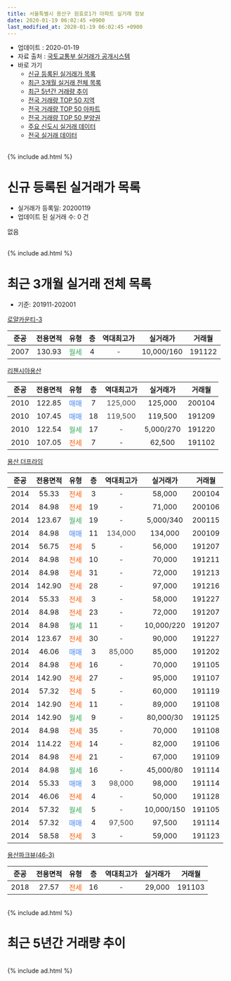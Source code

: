 ```yaml
---
title: 서울특별시 용산구 원효로1가 아파트 실거래 정보
date: 2020-01-19 06:02:45 +0900
last_modified_at: 2020-01-19 06:02:45 +0900
---
```


* 업데이트 : 2020-01-19
* 자료 출처 : [국토교통부 실거래가 공개시스템](http://rt.molit.go.kr)
* 바로 가기
    * [신규 등록된 실거래가 목록](#신규-등록된-실거래가-목록)
    * [최근 3개월 실거래 전체 목록](#최근-3개월-실거래-전체-목록)
    * [최근 5년간 거래량 추이](#최근-5년간-거래량-추이)
    * [전국 거래량 TOP 50 지역](https://apt-info.github.io/apt-trade-info/최근-3개월-전국에서-가장-거래가-많이-발생한-지역)
    * [전국 거래량 TOP 50 아파트](https://apt-info.github.io/apt-trade-info/최근-3개월-전국에서-가장-거래가-많이-발생한-아파트)
    * [전국 거래량 TOP 50 분양권](https://apt-info.github.io/apt-trade-info/최근-3개월-전국에서-가장-거래가-많이-발생한-분양권)
    * [주요 신도시 실거래 데이터](https://apt-info.github.io/apt-trade-info/주요-신도시)
    * [전국 실거래 데이터](https://apt-info.github.io/apt-trade-info/전국)
<br>
{% include ad.html %}
<br>

# 신규 등록된 실거래가 목록
* 실거래가 등록일: 20200119
* 업데이트 된 실거래 수: 0 건

없음

<br>
{% include ad.html %}
<br>

# 최근 3개월 실거래 전체 목록
* 기준: 201911-202001


[로얄카운티-3](https://search.naver.com/search.naver?query=%EC%84%9C%EC%9A%B8%ED%8A%B9%EB%B3%84%EC%8B%9C+%EC%9A%A9%EC%82%B0%EA%B5%AC+%EC%9B%90%ED%9A%A8%EB%A1%9C1%EA%B0%80+%EB%A1%9C%EC%96%84%EC%B9%B4%EC%9A%B4%ED%8B%B0-3)

|준공|전용면적|유형|층|역대최고가|실거래가|거래월|
|:---:|:---:|:---:|:---:|:---:|:---:|:---:|
|2007|130.93|<span style="color:#34a853">월세</span>|4|<span style="color:#444444">-</span>|10,000/160|191122|

[리첸시아용산](https://search.naver.com/search.naver?query=%EC%84%9C%EC%9A%B8%ED%8A%B9%EB%B3%84%EC%8B%9C+%EC%9A%A9%EC%82%B0%EA%B5%AC+%EC%9B%90%ED%9A%A8%EB%A1%9C1%EA%B0%80+%EB%A6%AC%EC%B2%B8%EC%8B%9C%EC%95%84%EC%9A%A9%EC%82%B0)

|준공|전용면적|유형|층|역대최고가|실거래가|거래월|
|:---:|:---:|:---:|:---:|:---:|:---:|:---:|
|2010|122.85|<span style="color:#4285f3">매매</span>|7|<span style="color:#444444">125,000</span>|125,000|200104|
|2010|107.45|<span style="color:#4285f3">매매</span>|18|<span style="color:#444444">119,500</span>|119,500|191209|
|2010|122.54|<span style="color:#34a853">월세</span>|17|<span style="color:#444444">-</span>|5,000/270|191220|
|2010|107.05|<span style="color:#ff5a00">전세</span>|7|<span style="color:#444444">-</span>|62,500|191102|

[용산 더프라임](https://search.naver.com/search.naver?query=%EC%84%9C%EC%9A%B8%ED%8A%B9%EB%B3%84%EC%8B%9C+%EC%9A%A9%EC%82%B0%EA%B5%AC+%EC%9B%90%ED%9A%A8%EB%A1%9C1%EA%B0%80+%EC%9A%A9%EC%82%B0+%EB%8D%94%ED%94%84%EB%9D%BC%EC%9E%84)

|준공|전용면적|유형|층|역대최고가|실거래가|거래월|
|:---:|:---:|:---:|:---:|:---:|:---:|:---:|
|2014|55.33|<span style="color:#ff5a00">전세</span>|3|<span style="color:#444444">-</span>|58,000|200104|
|2014|84.98|<span style="color:#ff5a00">전세</span>|19|<span style="color:#444444">-</span>|71,000|200106|
|2014|123.67|<span style="color:#34a853">월세</span>|19|<span style="color:#444444">-</span>|5,000/340|200115|
|2014|84.98|<span style="color:#4285f3">매매</span>|11|<span style="color:#444444">134,000</span>|134,000|200109|
|2014|56.75|<span style="color:#ff5a00">전세</span>|5|<span style="color:#444444">-</span>|56,000|191207|
|2014|84.98|<span style="color:#ff5a00">전세</span>|10|<span style="color:#444444">-</span>|70,000|191211|
|2014|84.98|<span style="color:#ff5a00">전세</span>|31|<span style="color:#444444">-</span>|72,000|191213|
|2014|142.90|<span style="color:#ff5a00">전세</span>|28|<span style="color:#444444">-</span>|97,000|191216|
|2014|55.33|<span style="color:#ff5a00">전세</span>|3|<span style="color:#444444">-</span>|58,000|191227|
|2014|84.98|<span style="color:#ff5a00">전세</span>|23|<span style="color:#444444">-</span>|72,000|191207|
|2014|84.98|<span style="color:#34a853">월세</span>|11|<span style="color:#444444">-</span>|10,000/220|191207|
|2014|123.67|<span style="color:#ff5a00">전세</span>|30|<span style="color:#444444">-</span>|90,000|191227|
|2014|46.06|<span style="color:#4285f3">매매</span>|3|<span style="color:#444444">85,000</span>|85,000|191202|
|2014|84.98|<span style="color:#ff5a00">전세</span>|16|<span style="color:#444444">-</span>|70,000|191105|
|2014|142.90|<span style="color:#ff5a00">전세</span>|27|<span style="color:#444444">-</span>|95,000|191107|
|2014|57.32|<span style="color:#ff5a00">전세</span>|5|<span style="color:#444444">-</span>|60,000|191119|
|2014|142.90|<span style="color:#ff5a00">전세</span>|11|<span style="color:#444444">-</span>|89,000|191108|
|2014|142.90|<span style="color:#34a853">월세</span>|9|<span style="color:#444444">-</span>|80,000/30|191125|
|2014|84.98|<span style="color:#ff5a00">전세</span>|35|<span style="color:#444444">-</span>|70,000|191108|
|2014|114.22|<span style="color:#ff5a00">전세</span>|14|<span style="color:#444444">-</span>|82,000|191106|
|2014|84.98|<span style="color:#ff5a00">전세</span>|21|<span style="color:#444444">-</span>|67,000|191109|
|2014|84.98|<span style="color:#34a853">월세</span>|16|<span style="color:#444444">-</span>|45,000/80|191114|
|2014|55.33|<span style="color:#4285f3">매매</span>|3|<span style="color:#444444">98,000</span>|98,000|191114|
|2014|46.06|<span style="color:#ff5a00">전세</span>|4|<span style="color:#444444">-</span>|50,000|191128|
|2014|57.32|<span style="color:#34a853">월세</span>|5|<span style="color:#444444">-</span>|10,000/150|191105|
|2014|57.32|<span style="color:#4285f3">매매</span>|4|<span style="color:#444444">97,500</span>|97,500|191114|
|2014|58.58|<span style="color:#ff5a00">전세</span>|3|<span style="color:#444444">-</span>|59,000|191123|

[용산파크뷰(46-3)](https://search.naver.com/search.naver?query=%EC%84%9C%EC%9A%B8%ED%8A%B9%EB%B3%84%EC%8B%9C+%EC%9A%A9%EC%82%B0%EA%B5%AC+%EC%9B%90%ED%9A%A8%EB%A1%9C1%EA%B0%80+%EC%9A%A9%EC%82%B0%ED%8C%8C%ED%81%AC%EB%B7%B0%2846-3%29)

|준공|전용면적|유형|층|역대최고가|실거래가|거래월|
|:---:|:---:|:---:|:---:|:---:|:---:|:---:|
|2018|27.57|<span style="color:#ff5a00">전세</span>|16|<span style="color:#444444">-</span>|29,000|191103|


<br>
{% include ad.html %}
<br>

# 최근 5년간 거래량 추이


<div style="width:100%;">
    <canvas id="deal_progress" height="200"></canvas>
</div>

<script>
new Chart(document.getElementById("deal_progress"), {
    type: 'line',
    data: {
        labels: ['201501','201502','201503','201504','201505','201506','201507','201508','201509','201510','201511','201512','201601','201602','201603','201604','201605','201606','201607','201608','201609','201610','201611','201612','201701','201702','201703','201704','201705','201706','201707','201708','201709','201710','201711','201712','201801','201802','201803','201804','201805','201806','201807','201808','201809','201810','201811','201812','201901','201902','201903','201904','201905','201906','201907','201908','201909','201910','201911','201912','202001'],
        datasets: [{
            label: '매매',
            pointRadius: 1,
            data: [0, 3, 1, 4, 2, 6, 1, 1, 2, 6, 2, 4, 1, 3, 3, 5, 12, 19, 5, 1, 64, 5, 24, 2, 1, 0, 23, 0, 27, 8, 13, 2, 3, 2, 4, 6, 16, 8, 5, 4, 2, 0, 5, 8, 2, 0, 2, 3, 0, 0, 1, 2, 0, 0, 3, 4, 1, 7, 2, 2, 2],
            borderColor: "rgba(255, 201, 14, 1)",
            backgroundColor: "rgba(255, 201, 14, 0.5)",
            fill: false,
            lineTension: 0
        },{
            label: '전월세',
            pointRadius: 1,
            data: [3, 4, 2, 3, 3, 3, 2, 5, 1, 3, 8, 9, 11, 7, 8, 7, 4, 9, 5, 5, 8, 6, 3, 4, 2, 1, 1, 2, 3, 6, 7, 5, 3, 8, 5, 13, 20, 5, 9, 22, 20, 19, 12, 6, 5, 11, 9, 10, 6, 8, 10, 5, 10, 10, 16, 4, 17, 15, 15, 9, 3],
            borderColor: "rgba(0, 141, 185, 1)",
            backgroundColor: "rgba(0, 141, 185, 0.5)",
            fill: false,
            lineTension: 0
        }
        ]
    },
    options: {
        responsive: true,
        title: {
            display: false
        },
        tooltips: {
            mode: 'index',
            intersect: false
        },
        hover: {
            mode: 'nearest',
            intersect: true
        },
        scales: {
            xAxes: [{
                display: true,
                scaleLabel: {
                    display: true,
                    labelString: '년/월'
                }
            }],
            yAxes: [{
                display: true,
                ticks: {
                    suggestedMin: 0,
                },
                scaleLabel: {
                    display: true,
                    labelString: '실거래 수'
                }
            }]
        }
    }
});

</script>


<br>
{% include ad.html %}
<br>

